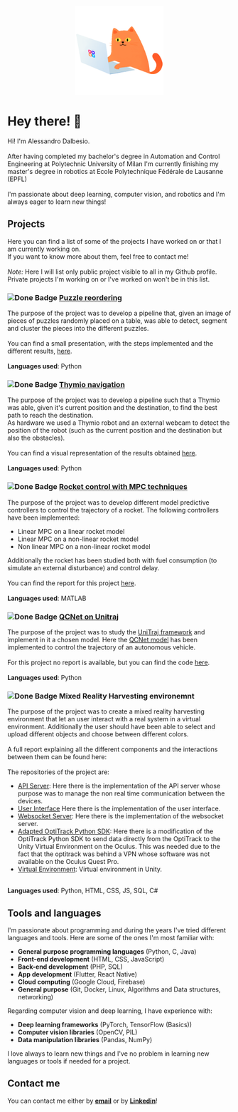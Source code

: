 <div id="header" align="center">
  <img src="./images/coding-cat.gif" alt="Coding Cat" width="200px" height="200px">
</div>

# Hey there! 👋
Hi! I'm Alessandro Dalbesio. <br><br>
After having completed my bachelor's degree in Automation and Control Engineering at Polytechnic University of Milan I'm currently finishing my master's degree in robotics at Ecole Polytechnique Fédérale de Lausanne (EPFL) <br><br>
I'm passionate about deep learning, computer vision, and robotics and I'm always eager to learn new things!
## Projects
Here you can find a list of some of the projects I have worked on or that I am currently working on.<br>
If you want to know more about them, feel free to contact me!<br><br>
<i>Note: </i> Here I will list only public project visible to all in my Github profile. Private projects I'm working on or I've worked on won't be in this list. <br>


### ![Done Badge](https://img.shields.io/badge/-Completed-blue?style=flat&logo=check&logoColor=white) [Puzzle reordering](https://github.com/alessandrodalbesio/EPFL-image-analysis-and-pattern-recognition)
The purpose of the project was to develop a pipeline that, given an image of pieces of puzzles randomly placed on a table, was able to detect, segment and cluster the pieces into the different puzzles.  <br><br>
You can find a small presentation, with the steps implemented and the different results, [here](https://github.com/alessandrodalbesio/EPFL-image-analysis-and-pattern-recognition/blob/main/Report.pdf). <br><br>
<b>Languages used</b>: Python

### ![Done Badge](https://img.shields.io/badge/-Completed-blue?style=flat&logo=check&logoColor=white) [Thymio navigation](https://github.com/alessandrodalbesio/EPFL-basics-of-mobile-robotics)
The purpose of the project was to develop a pipeline such that a Thymio was able, given it's current position and the destination, to find the best path to reach the destination. <br>
As hardware we used a Thymio robot and an external webcam to detect the position of the robot (such as the current position and the destination but also the obstacles). <br><br>
You can find a visual representation of the results obtained [here](https://github.com/alessandrodalbesio/EPFL-basics-of-mobile-robotics/blob/main/README.md). <br><br>
<b>Languages used</b>: Python

### ![Done Badge](https://img.shields.io/badge/-Completed-blue?style=flat&logo=check&logoColor=white) [Rocket control with MPC techniques](https://github.com/alessandrodalbesio/EPFL-model-predictive-control)
The purpose of the project was to develop different model predictive controllers to control the trajectory of a rocket. 
 The following controllers have been implemented:
 - Linear MPC on a linear rocket model
 - Linear MPC on a non-linear rocket model
 - Non linear MPC on a non-linear rocket model 

 Additionally the rocket has been studied both with fuel consumption (to simulate an external disturbance) and control delay. <br><br>
 You can find the report for this project [here](https://github.com/alessandrodalbesio/EPFL-model-predictive-control/blob/master/report.pdf). <br><br>
 <b>Languages used</b>: MATLAB

### ![Done Badge](https://img.shields.io/badge/-Completed-blue?style=flat&logo=check&logoColor=white) [QCNet on Unitraj](https://github.com/alessandrodalbesio/DLAV-project)
The purpose of the project was to study the [UniTraj framework](https://github.com/vita-epfl/UniTraj) and implement in it a chosen model. Here the [QCNet model](https://github.com/ZikangZhou/QCNet) has been implemented to control the trajectory of an autonomous vehicle. <br><br>
For this project no report is available, but you can find the code [here](https://github.com/alessandrodalbesio/DLAV-project). <br><br>
<b>Languages used</b>: Python

### ![Done Badge](https://img.shields.io/badge/-Completed-blue?style=flat&logo=check&logoColor=white) Mixed Reality Harvesting environemnt
The purpose of the project was to create a mixed reality harvesting environment that let an user interact with a real system in a virtual environment. Additionally the user should have been able to select and upload different objects and choose between different colors. <br><br>
A full report explaining all the different components and the interactions between them can be found here: 
<br><br>
The repositories of the project are:
- [API Server](https://github.com/alessandrodalbesio/MRE-harvesting-API-server): Here there is the implementation of the API server whose purpose was to manage the non real time communication between the devices.
- [User Interface](https://github.com/alessandrodalbesio/MRE-harvesting-user-interface) Here there is the implementation of the user interface.
- [Websocket Server](https://github.com/alessandrodalbesio/MRE-harvesting-websocket-server): Here there is the implementation of the websocket server.
- [Adapted OptiTrack Python SDK](https://github.com/alessandrodalbesio/MRE-harvesting-MRE-optitrack-interface): Here there is a modification of the OptiTrack Python SDK to send data directly from the OptiTrack to the Unity Virtual Environment on the Oculus. This was needed due to the fact that the optitrack was behind a VPN whose software was not available on the Oculus Quest Pro.
- [Virtual Environment](https://github.com/alessandrodalbesio/MRE-harvesting-virtual-environment): Virtual environment in Unity. <br><br>

<b>Languages used</b>: Python, HTML, CSS, JS, SQL, C#


## Tools and languages
I'm passionate about programming and during the years I've tried different languages and tools. Here are some of the ones I'm most familiar with:
- <b>General purpose programming languages</b> (Python, C, Java)
- <b>Front-end development</b> (HTML, CSS, JavaScript)
- <b>Back-end development</b> (PHP, SQL)
- <b>App development</b> (Flutter, React Native)
- <b>Cloud computing</b> (Google Cloud, Firebase)
- <b>General purpose</b> (Git, Docker, Linux, Algorithms and Data structures, networking)

Regarding computer vision and deep learning, I have experience with:
- <b>Deep learning frameworks</b> (PyTorch, TensorFlow (Basics))
- <b>Computer vision libraries</b> (OpenCV, PIL)
- <b>Data manipulation libraries</b> (Pandas, NumPy)

I love always to learn new things and I've no problem in learning new languages or tools if needed for a project.

## Contact me
You can contact me either by <b>[email](mailto:alessandro.dalbesio@epfl.ch)</b> or by <b>[Linkedin](https://www.linkedin.com/in/alessandro-dalbesio/)</b>!
